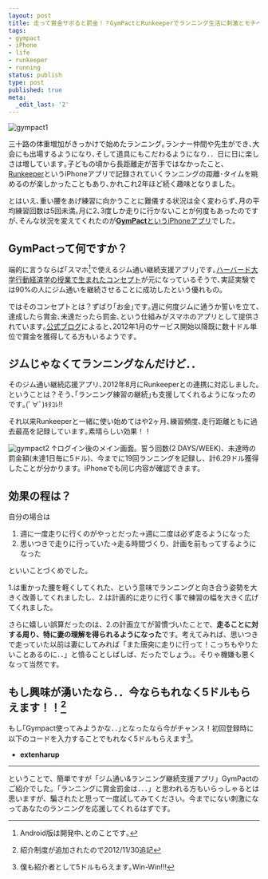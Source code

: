 ```yaml
---
layout: post
title: 走って賞金サボると罰金！？GymPactとRunkeeperでランニング生活に刺激とモチベーションを足してみた
tags:
- gympact
- iPhone
- life
- runkeeper
- running
status: publish
type: post
published: true
meta:
  _edit_last: '2'
---
```

![gympact1][img1]

三十路の体重増加がきっかけで始めたランニング｡ランナー仲間や先生ができ､大会にも出場するようになり､そして道具にもこだわるようになり．．日に日に楽しさは増しています｡子どもの頃から長距離走が苦手ではなかったこと､[Runkeeper][05]というiPhoneアプリで記録されていくランニングの距離･タイムを眺めるのが楽しかったこともあり､かれこれ2年ほど続く趣味となりました｡

とはいえ､重い腰をあげ練習に向かうことに難儀する状況は全く変わらず､月の平均練習回数は5回未満｡月に2､3度しか走りに行かないことが何度もあったのですが､そんな状況を変えてくれたのが[**GymPact**というiPhoneアプリ][07]でした｡

## GymPactって何ですか？

端的に言うならば｢スマホ[^1]で使えるジム通い継続支援アプリ｣です｡[ハーバード大学行動経済学の授業で生まれたコンセプト][02]が元になっているそうで､実証実験では90%の人にジム通いを継続させることに成功したという優れもの｡

ではそのコンセプトとは？ずばり｢お金｣です｡週に何度ジムに通うか誓いを立て､達成したら賞金､未達だったら罰金､という仕組みがスマホのアプリとして提供されています｡[公式ブログ][03]によると､2012年1月のサービス開始以降既に数十ドル単位で賞金を獲得してる方もいるようです｡

## ジムじゃなくてランニングなんだけど．．

そのジム通い継続応援アプリ､2012年8月にRunkeeperとの連携に対応しました｡ということは？そう､｢ランニング練習の継続｣も支援してくれるようになったのです｡(ﾟ∀ﾟ)ｷﾀｺﾚ!! 

それ以来Runkeeperと一緒に使い始めてはや2ヶ月､練習頻度､走行距離ともに過去最高を記録しています｡素晴らしい効果！！

![gympact2][img2]
↑ログイン後のメイン画面。誓う回数(2 DAYS/WEEK)、未達時の罰金額(未達1日毎に5ドル)、今までに19回ランニングを記録し、計6.29ドル獲得したことが分かります。iPhoneでも同じ内容が確認できます。

## 効果の程は？

自分の場合は

1. 週に一度走りに行くのがやっとだった→週に二度は必ず走るようになった
2. 思いつきで走りに行っていた→走る時間づくり、計画を前もってするようになった

といいことづくめでした。

1.は重かった腰を軽くしてくれた、という意味でランニングと向き合う姿勢を大きく改善してくれましたし、2.は計画的に走りに行く事で練習の幅を大きく広げてくれました。

さらに嬉しい誤算だったのは、2.の計画立てが習慣づいたことで、**走ることに対する周り、特に妻の理解を得られるようになった**です。考えてみれば、思いつきで走っていた以前は妻にしてみれば「また唐突に走りに行って！こっちもやりたいことあるのに．．」と憤ることしばしば、だったでしょう。。そりゃ機嫌も悪くなって当然です。

## もし興味が湧いたなら．．今ならもれなく5ドルもらえます！！[^4]

もし｢Gympact使ってみようかな．．｣となったなら今がチャンス！初回登録時に以下のコードを入力することでもれなく5ドルもらえます[^3]｡

- **extenharup**

---------------------------
ということで、簡単ですが「ジム通い&ランニング継続支援アプリ」GymPactのご紹介でした。「ランニングに賞金罰金は．．．」と思われる方もいらっしゃるとは思いますが、騙されたと思って一度試してみてください。今までにない刺激になってあなたのランニングを応援してくれるはずです。

[01]:http://www.gym-pact.com
[02]:http://www.gym-pact.com/faqs#q18
[03]:http://gympact.tumblr.com/
[04]:http://gympact.tumblr.com/post/30313048892/runkeeperlaunch
[05]:http://runkeeper.com
[06]:http://paypal.com
[07]:https://itunes.apple.com/us/app/gympact/id456068701?ls=1&mt=8

[^1]:Android版は開発中､とのことです｡

[^2]:週前半さぼったので週末に追い込むように走ったことも．．

[^3]:僕も紹介者として5ドルもらえます｡Win-Win!!!

[^4]:紹介制度が追加されたので2012/11/30追記

[img1]:https://lh5.googleusercontent.com/-zO4n_uwMK3o/UJJapXP6LHI/AAAAAAAAAUQ/UxGpSMgE_XY/s640/IMG_0779.png
[img2]:https://lh4.googleusercontent.com/-FQF7qY4mO-Q/UJJarnBUSUI/AAAAAAAAAUY/83fY-v7xL_o/s640/IMG_0780.png
